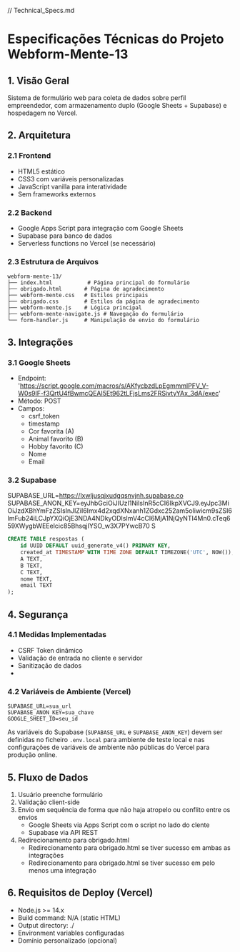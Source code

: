 // Technical_Specs.md

# Especificações Técnicas do Projeto Webform-Mente-13

## 1. Visão Geral
Sistema de formulário web para coleta de dados sobre perfil empreendedor, com armazenamento duplo (Google Sheets + Supabase) e hospedagem no Vercel.

## 2. Arquitetura

### 2.1 Frontend
- HTML5 estático
- CSS3 com variáveis personalizadas
- JavaScript vanilla para interatividade
- Sem frameworks externos

### 2.2 Backend
- Google Apps Script para integração com Google Sheets
- Supabase para banco de dados
- Serverless functions no Vercel (se necessário)

### 2.3 Estrutura de Arquivos
```
webform-mente-13/
├── index.html           # Página principal do formulário
├── obrigado.html       # Página de agradecimento
├── webform-mente.css   # Estilos principais
├── obrigado.css        # Estilos da página de agradecimento
├── webform-mente.js    # Lógica principal
├── webform-mente-navigate.js # Navegação do formulário
└── form-handler.js     # Manipulação de envio do formulário
```

## 3. Integrações

### 3.1 Google Sheets
- Endpoint: 'https://script.google.com/macros/s/AKfycbzdLpEgmmmlPFV_V-W0s9lF-f3QrtU4fBwmcQEAI5Et962tLFjsLms2FRSivtyYAx_3dA/exec'
- Método: POST
- Campos:
  - csrf_token
  - timestamp
  - Cor favorita (A)
  - Animal favorito (B)
  - Hobby favorito (C)
  - Nome
  - Email

### 3.2 Supabase

SUPABASE_URL=https://lxwljusqjxudgqsnvjnh.supabase.co
SUPABASE_ANON_KEY=eyJhbGciOiJIUzI1NiIsInR5cCI6IkpXVCJ9.eyJpc3MiOiJzdXBhYmFzZSIsInJlZiI6Imx4d2xqdXNxanh1ZGdxc252am5oIiwicm9sZSI6ImFub24iLCJpYXQiOjE3NDA4NDkyODIsImV4cCI6MjA1NjQyNTI4Mn0.cTeq659XWygbWEEelcic85BhsqjIYSO_w3X7PYwcB70
S

```sql
CREATE TABLE respostas (
    id UUID DEFAULT uuid_generate_v4() PRIMARY KEY,
    created_at TIMESTAMP WITH TIME ZONE DEFAULT TIMEZONE('UTC', NOW()),
    A TEXT,
    B TEXT,
    C TEXT,
    nome TEXT,
    email TEXT
);
```

## 4. Segurança

### 4.1 Medidas Implementadas
- CSRF Token dinâmico
- Validação de entrada no cliente e servidor
- Sanitização de dados
- 

### 4.2 Variáveis de Ambiente (Vercel)
```env
SUPABASE_URL=sua_url
SUPABASE_ANON_KEY=sua_chave
GOOGLE_SHEET_ID=seu_id
```

As variáveis do Supabase (`SUPABASE_URL` e `SUPABASE_ANON_KEY`) devem ser definidas no ficheiro `.env.local` para ambiente de teste local e nas configurações de variáveis de ambiente não públicas do Vercel para produção online.

## 5. Fluxo de Dados
1. Usuário preenche formulário
2. Validação client-side
3. Envio em sequência de forma que não haja atropelo ou conflito entre os envios
   - Google Sheets via Apps Script com o script no lado do clente
   - Supabase via API REST
4. Redirecionamento para obrigado.html
   - Redirecionamento para obrigado.html se tiver sucesso em ambas as integrações
   - Redirecionamento para obrigado.html se tiver sucesso em pelo menos uma integração

## 6. Requisitos de Deploy (Vercel)
- Node.js >= 14.x
- Build command: N/A (static HTML)
- Output directory: ./
- Environment variables configuradas
- Domínio personalizado (opcional)






